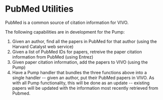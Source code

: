 # PubMed Utilities

PubMed is a common source of citation information for VIVO.  

The following capabilities are in development for the Pump:

1. Given an author, find all the papers in PubMed for that author (using the Harvard Catalyst web service)
1. Given a list of PubMed IDs for papers, retreive the paper citation information from PubMed (using Entrez)
1. Given paper citation information, add the papers to VIVO (using the Pump)
1. Have a Pump handler that bundles the three functions above into a single handler -- given an author, put
their PubMed papers in VIVO.  As with all Pump functionality, this will be done as an update -- existing 
papers will be updated with the information most recently retrieved from Pubmed.